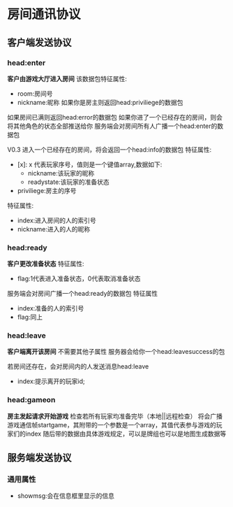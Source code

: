 # 房间通讯协议
## 客户端发送协议


### head:enter
**客户由游戏大厅进入房间**
该数据包特征属性:
- room:房间号
- nickname:昵称
如果你是房主则返回head:priviliege的数据包

如果房间已满则返回head:error的数据包
如果你进了一个已经存在的房间，则会将其他角色的状态全部推送给你
服务端会对房间所有人广播一个head:enter的数据包

V0.3 进入一个已经存在的房间，将会返回一个head:info的数据包
特征属性:
- [x]: x 代表玩家序号，值则是一个键值array,数据如下:
    - nickname:该玩家的昵称
    - readystate:该玩家的准备状态
- priviliege:房主的序号

特征属性:
- index:进入房间的人的索引号
- nickname:进入的人的昵称


### head:ready
**客户更改准备状态**
特征属性:
- flag:1代表进入准备状态，0代表取消准备状态

服务端会对房间广播一个head:ready的数据包
特征属性
- index:准备的人的索引号
- flag:同上
### head:leave
**客户端离开该房间**
不需要其他子属性
服务器会给你一个head:leavesuccess的包

若房间还存在，会对房间内的人发送消息head:leave
- index:提示离开的玩家id;

### head:gameon
**房主发起请求开始游戏**
检查若所有玩家均准备完毕（本地||远程检查）
将会广播游戏通信帧startgame，其附带的一个参数是一个array，其值代表参与游戏的玩家们的index
随后带的数据由具体游戏规定，可以是牌组也可以是地图生成数据等

## 服务端发送协议
### 通用属性
- showmsg:会在信息框里显示的信息




